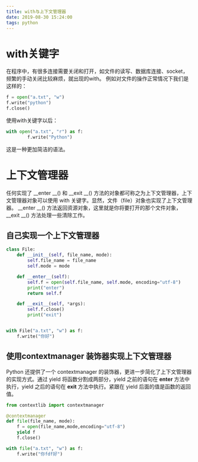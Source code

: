 ```yaml
---
title: with与上下文管理器
date: 2019-08-30 15:24:00
tags: python
---
```




# with关键字

在程序中，有很多连接需要关闭和打开，如文件的读写、数据库连接、socket，频繁的手动关闭比较麻烦，就出现的with。
例如对文件的操作正常情况下我们是这样的：
```python
f = open("a.txt", "w")
f.write("python")
f.close()
```
使用with关键字以后：
```python
with open("a.txt", "r") as f:
        f.write("Python")
```
这是一种更加简洁的语法。

# 上下文管理器
任何实现了 __enter __() 和 __exit __() 方法的对象都可称之为上下文管理器，上下文管理器对象可以使用 with 关键字。显然，文件（file）对象也实现了上下文管理器。
__enter __() 方法返回资源对象，这里就是你将要打开的那个文件对象，__exit __() 方法处理一些清除工作。
## 自己实现一个上下文管理器
```python
class File:
    def __init__(self, file_name, mode):
        self.file_name = file_name
        self.mode = mode

    def __enter__(self):
        self.f = open(self.file_name, self.mode, encoding="utf-8")
        print("enter")
        return self.f

    def __exit__(self, *args):
        self.f.close()
        print("exit")


with File("a.txt", "w") as f:
    f.write("你好")
```

## 使用contextmanager 装饰器实现上下文管理器
Python 还提供了一个 contextmanager 的装饰器，更进一步简化了上下文管理器的实现方式。通过 yield 将函数分割成两部分，yield 之前的语句在 __enter__ 方法中执行，yield 之后的语句在 __exit__ 方法中执行。紧跟在 yield 后面的值是函数的返回值。
```python
from contextlib import contextmanager

@contextmanager
def file(file_name, mode):
    f = open(file_name,mode,encoding="utf-8")
    yield f
    f.close()

with file("a.txt", "w") as f:
    f.write("你fdf好")
```
